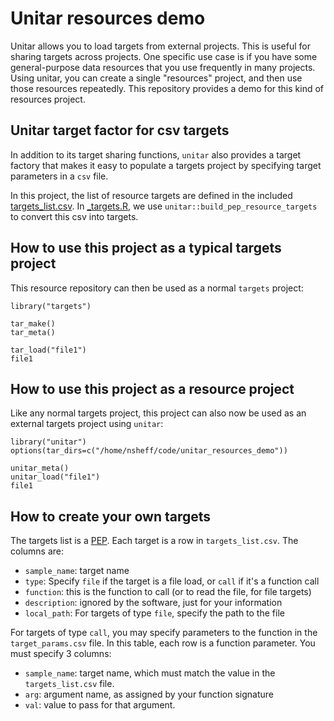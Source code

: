 # Unitar resources demo

Unitar allows you to load targets from external projects. This is useful for sharing targets across projects. One specific use case is if you have some general-purpose data resources that you use frequently in many projects. Using unitar, you can create a single "resources" project, and then use those resources repeatedly. This repository provides a demo for this kind of resources project.

## Unitar target factor for csv targets

In addition to its target sharing functions, `unitar` also provides a target factory that makes it easy to populate a targets project by specifying target parameters in a `csv` file.

In this project, the list of resource targets are defined in the included [targets_list.csv](targets_list.csv). In [_targets.R](_targets.R), we use `unitar::build_pep_resource_targets` to convert this csv into targets.

## How to use this project as a typical targets project

This resource repository can then be used as a normal `targets` project:

```
library("targets")

tar_make()
tar_meta()

tar_load("file1")
file1
```

## How to use this project as a resource project

Like any normal targets project, this project can also now be used as an external targets project using `unitar`:

```
library("unitar")
options(tar_dirs=c("/home/nsheff/code/unitar_resources_demo"))

unitar_meta()
unitar_load("file1")
file1

```


## How to create your own targets

The targets list is a [PEP](http://pep.databio.org). Each target is a row in `targets_list.csv`. The columns are:

- `sample_name`: target name
- `type`: Specify `file` if the target is a file load, or `call` if it's a function call
- `function`: this is the function to call (or to read the file, for file targets)
- `description`: ignored by the software, just for your information
- `local_path`: For targets of type `file`, specify the path to the file

For targets of type `call`, you may specify parameters to the function in the `target_params.csv` file. In this table, each row is a function parameter. You must specify 3 columns:

- `sample_name`: target name, which must match the value in the `targets_list.csv` file.
- `arg`: argument name, as assigned by your function signature
- `val`: value to pass for that argument.
